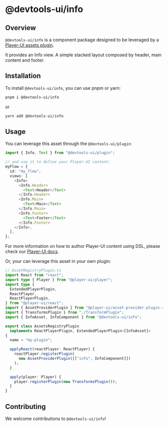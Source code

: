 # @devtools-ui/info

## Overview

`@devtools-ui/info` is a component package designed to be leveraged by a [Player-UI assets plugin](https://player-ui.github.io/next/plugins).

It provides an Info view. A simple stacked layout composed by header, main content and footer.

## Installation

To install `@devtools-ui/info`, you can use pnpm or yarn:

```sh
pnpm i @devtools-ui/info
```

or

```sh
yarn add @devtools-ui/info
```

## Usage

You can leverage this asset through the `@devtools-ui/plugin`:

```ts
import { Info, Text } from "@devtools-ui/plugin";

// and use it to define your Player-UI content:
myFlow = {
  id: "my_flow",
  views: [
    <Info>
      <Info.Header>
        <Text>Header</Text>
      </Info.Header>
      <Info.Main>
        <Text>Main</Text>
      </Info.Main>
      <Info.Footer>
        <Text>Footer</Text>
      </Info.Footer>
    </Info>,
  ],
};
```

For more information on how to author Player-UI content using DSL, please check our [Player-UI docs](https://player-ui.github.io/next/dsl#tsxjsx-content-authoring-player-dsl).

Or, your can leverage this asset in your own plugin:

```ts
// AssetRegistryPlugin.ts
import React from "react";
import type { Player } from "@player-ui/player";
import type {
  ExtendedPlayerPlugin,
  ReactPlayer,
  ReactPlayerPlugin,
} from "@player-ui/react";
import { AssetProviderPlugin } from "@player-ui/asset-provider-plugin-react";
import { TransformsPlugin } from "./TransformPlugin";
import { InfoAsset, InfoComponent } from "@devtools-ui/info";

export class AssetsRegistryPlugin
  implements ReactPlayerPlugin, ExtendedPlayerPlugin<[InfoAsset]>
{
  name = "my-plugin";

  applyReact(reactPlayer: ReactPlayer) {
    reactPlayer.registerPlugin(
      new AssetProviderPlugin([["info", InfoComponent]])
    );
  }

  apply(player: Player) {
    player.registerPlugin(new TransformsPlugin());
  }
}
```

## Contributing

We welcome contributions to `@devtools-ui/info`!
